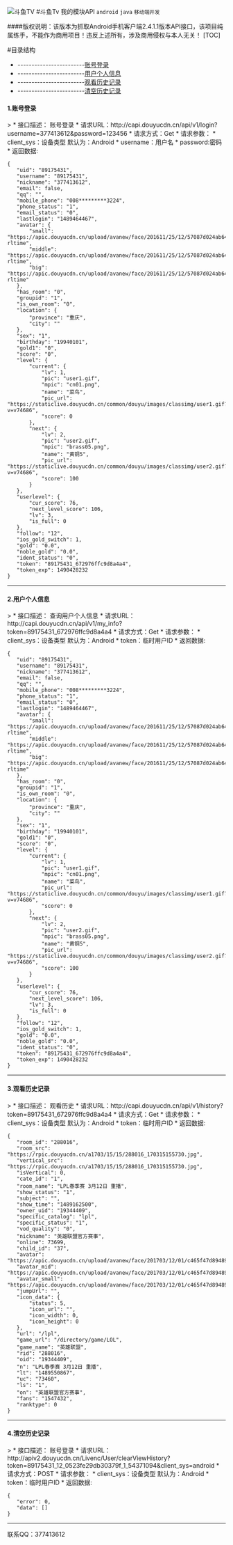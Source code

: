 ![斗鱼TV](https://staticlive.douyucdn.cn/upload/signs/201610291926483131.png)
#斗鱼Tv 我的模块API
 `android` `java` `移动端开发`
 
####版权说明：该版本为抓取Android手机客户端2.4.1.1版本API接口，该项目纯属练手，不能作为商用项目！违反上述所有，涉及商用侵权与本人无关！
[TOC]

#目录结构
>
 * ------------------------[账号登录](#1.0.1)
 * ------------------------[用户个人信息](#1.0.2)
 * ------------------------[观看历史记录](#1.0.3)
 * ------------------------[清空历史记录](#1.0.4)
 
<h4 id="1.0.1">1.账号登录</h4>
>
* 接口描述： 账号登录
* 请求URL：http://capi.douyucdn.cn/api/v1/login?username=377413612&password=123456
* 请求方式：Get
* 请求参数：
*        client_sys：设备类型 默认为：Android
*        username：用户名
*        password:密码
* 返回数据:

 ```
 {
    "uid": "89175431",
    "username": "89175431",
    "nickname": "377413612",
    "email": false,
    "qq": "",
    "mobile_phone": "008*********3224",
    "phone_status": "1",
    "email_status": "0",
    "lastlogin": "1489464467",
    "avatar": {
        "small": "https://apic.douyucdn.cn/upload/avanew/face/201611/25/12/57087d024ab648dc2eecdb63485677db_small.jpg?rltime",
        "middle": "https://apic.douyucdn.cn/upload/avanew/face/201611/25/12/57087d024ab648dc2eecdb63485677db_middle.jpg?rltime",
        "big": "https://apic.douyucdn.cn/upload/avanew/face/201611/25/12/57087d024ab648dc2eecdb63485677db_big.jpg?rltime"
    },
    "has_room": "0",
    "groupid": "1",
    "is_own_room": "0",
    "location": {
        "province": "重庆",
        "city": ""
    },
    "sex": "1",
    "birthday": "19940101",
    "gold1": "0",
    "score": "0",
    "level": {
        "current": {
            "lv": 1,
            "pic": "user1.gif",
            "mpic": "cn01.png",
            "name": "菜鸟",
            "pic_url": "https://staticlive.douyucdn.cn/common/douyu/images/classimg/user1.gif?v=v74686",
            "score": 0
        },
        "next": {
            "lv": 2,
            "pic": "user2.gif",
            "mpic": "brass05.png",
            "name": "黄铜5",
            "pic_url": "https://staticlive.douyucdn.cn/common/douyu/images/classimg/user2.gif?v=v74686",
            "score": 100
        }
    },
    "userlevel": {
        "cur_score": 76,
        "next_level_score": 106,
        "lv": 3,
        "is_full": 0
    },
    "follow": "12",
    "ios_gold_switch": 1,
    "gold": "0.0",
    "noble_gold": "0.0",
    "ident_status": "0",
    "token": "89175431_672976ffc9d8a4a4",
    "token_exp": 1490428232
}

 ```
 ---
 
 <h4 id="1.0.2">2.用户个人信息</h4>
>
* 接口描述： 查询用户个人信息
* 请求URL：http://capi.douyucdn.cn/api/v1/my_info?token=89175431_672976ffc9d8a4a4
* 请求方式：Get
* 请求参数：
*        client_sys：设备类型 默认为：Android
*        token：临时用户ID
* 返回数据:

 ```
 {
    "uid": "89175431",
    "username": "89175431",
    "nickname": "377413612",
    "email": false,
    "qq": "",
    "mobile_phone": "008*********3224",
    "phone_status": "1",
    "email_status": "0",
    "lastlogin": "1489464467",
    "avatar": {
        "small": "https://apic.douyucdn.cn/upload/avanew/face/201611/25/12/57087d024ab648dc2eecdb63485677db_small.jpg?rltime",
        "middle": "https://apic.douyucdn.cn/upload/avanew/face/201611/25/12/57087d024ab648dc2eecdb63485677db_middle.jpg?rltime",
        "big": "https://apic.douyucdn.cn/upload/avanew/face/201611/25/12/57087d024ab648dc2eecdb63485677db_big.jpg?rltime"
    },
    "has_room": "0",
    "groupid": "1",
    "is_own_room": "0",
    "location": {
        "province": "重庆",
        "city": ""
    },
    "sex": "1",
    "birthday": "19940101",
    "gold1": "0",
    "score": "0",
    "level": {
        "current": {
            "lv": 1,
            "pic": "user1.gif",
            "mpic": "cn01.png",
            "name": "菜鸟",
            "pic_url": "https://staticlive.douyucdn.cn/common/douyu/images/classimg/user1.gif?v=v74686",
            "score": 0
        },
        "next": {
            "lv": 2,
            "pic": "user2.gif",
            "mpic": "brass05.png",
            "name": "黄铜5",
            "pic_url": "https://staticlive.douyucdn.cn/common/douyu/images/classimg/user2.gif?v=v74686",
            "score": 100
        }
    },
    "userlevel": {
        "cur_score": 76,
        "next_level_score": 106,
        "lv": 3,
        "is_full": 0
    },
    "follow": "12",
    "ios_gold_switch": 1,
    "gold": "0.0",
    "noble_gold": "0.0",
    "ident_status": "0",
    "token": "89175431_672976ffc9d8a4a4",
    "token_exp": 1490428232
}

 ```
 ---
 
 <h4 id="1.0.3">3.观看历史记录</h4>
>
* 接口描述： 观看历史
* 请求URL：http://capi.douyucdn.cn/api/v1/history?token=89175431_672976ffc9d8a4a4
* 请求方式：Get
* 请求参数：
*        client_sys：设备类型 默认为：Android
*        token：临时用户ID
* 返回数据:

 ```
 {
    "room_id": "288016",
    "room_src": "https://rpic.douyucdn.cn/a1703/15/15/288016_170315155730.jpg",
    "vertical_src": "https://rpic.douyucdn.cn/a1703/15/15/288016_170315155730.jpg",
    "isVertical": 0,
    "cate_id": "1",
    "room_name": "LPL春季赛 3月12日 重播",
    "show_status": "1",
    "subject": "",
    "show_time": "1489162500",
    "owner_uid": "19344409",
    "specific_catalog": "lpl",
    "specific_status": "1",
    "vod_quality": "0",
    "nickname": "英雄联盟官方赛事",
    "online": 73699,
    "child_id": "37",
    "avatar": "https://apic.douyucdn.cn/upload/avanew/face/201703/12/01/c465f47d89489973926c2e4fe6129f32_big.jpg",
    "avatar_mid": "https://apic.douyucdn.cn/upload/avanew/face/201703/12/01/c465f47d89489973926c2e4fe6129f32_middle.jpg",
    "avatar_small": "https://apic.douyucdn.cn/upload/avanew/face/201703/12/01/c465f47d89489973926c2e4fe6129f32_small.jpg",
    "jumpUrl": "",
    "icon_data": {
        "status": 5,
        "icon_url": "",
        "icon_width": 0,
        "icon_height": 0
    },
    "url": "/lpl",
    "game_url": "/directory/game/LOL",
    "game_name": "英雄联盟",
    "rid": "288016",
    "oid": "19344409",
    "n": "LPL春季赛 3月12日 重播",
    "lt": "1489550867",
    "uc": "73460",
    "ls": "1",
    "on": "英雄联盟官方赛事",
    "fans": "1547432",
    "ranktype": 0
}
 ```
 ---
<h4 id="1.0.4">4.清空历史记录</h4>
>
* 接口描述： 账号登录
* 请求URL：http://apiv2.douyucdn.cn/Livenc/User/clearViewHistory?token=89175431_12_0523fe29db30379f_1_54371094&client_sys=android
* 请求方式：POST
* 请求参数：
*        client_sys：设备类型 默认为：Android
*        token：临时用户ID
* 返回数据:

 ```
 {
    "error": 0,
    "data": []
}
 ```
 ---





[^有接口相关问题]:
  联系QQ：377413612
  


  

 


